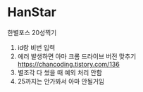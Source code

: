 # HanStar

한별포스 20성찍기

1. id랑 비번 입력
2. 에러 발생하면 아마 크롬 드라이브 버전 맞추기
    https://chancoding.tistory.com/136
3. 별조각 다 썼을 때 예외 처리 안함
4. 25까지는 안가봐서 아마 안될거임
